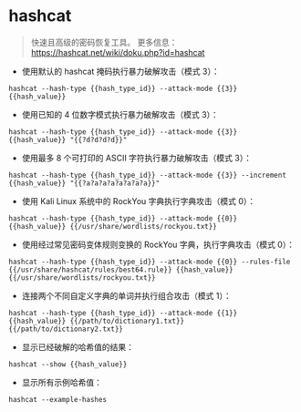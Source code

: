# hashcat

> 快速且高级的密码恢复工具。
> 更多信息：<https://hashcat.net/wiki/doku.php?id=hashcat>

- 使用默认的 hashcat 掩码执行暴力破解攻击（模式 3）：

`hashcat --hash-type {{hash_type_id}} --attack-mode {{3}} {{hash_value}}`

- 使用已知的 4 位数字模式执行暴力破解攻击（模式 3）：

`hashcat --hash-type {{hash_type_id}} --attack-mode {{3}} {{hash_value}} "{{?d?d?d?d}}"`

- 使用最多 8 个可打印的 ASCII 字符执行暴力破解攻击（模式 3）：

`hashcat --hash-type {{hash_type_id}} --attack-mode {{3}} --increment {{hash_value}} "{{?a?a?a?a?a?a?a?a}}"`

- 使用 Kali Linux 系统中的 RockYou 字典执行字典攻击（模式 0）：

`hashcat --hash-type {{hash_type_id}} --attack-mode {{0}} {{hash_value}} {{/usr/share/wordlists/rockyou.txt}}`

- 使用经过常见密码变体规则变换的 RockYou 字典，执行字典攻击（模式 0）：

`hashcat --hash-type {{hash_type_id}} --attack-mode {{0}} --rules-file {{/usr/share/hashcat/rules/best64.rule}} {{hash_value}} {{/usr/share/wordlists/rockyou.txt}}`

- 连接两个不同自定义字典的单词并执行组合攻击（模式 1）：

`hashcat --hash-type {{hash_type_id}} --attack-mode {{1}} {{hash_value}} {{/path/to/dictionary1.txt}} {{/path/to/dictionary2.txt}}`

- 显示已经破解的哈希值的结果：

`hashcat --show {{hash_value}}`

- 显示所有示例哈希值：

`hashcat --example-hashes`
